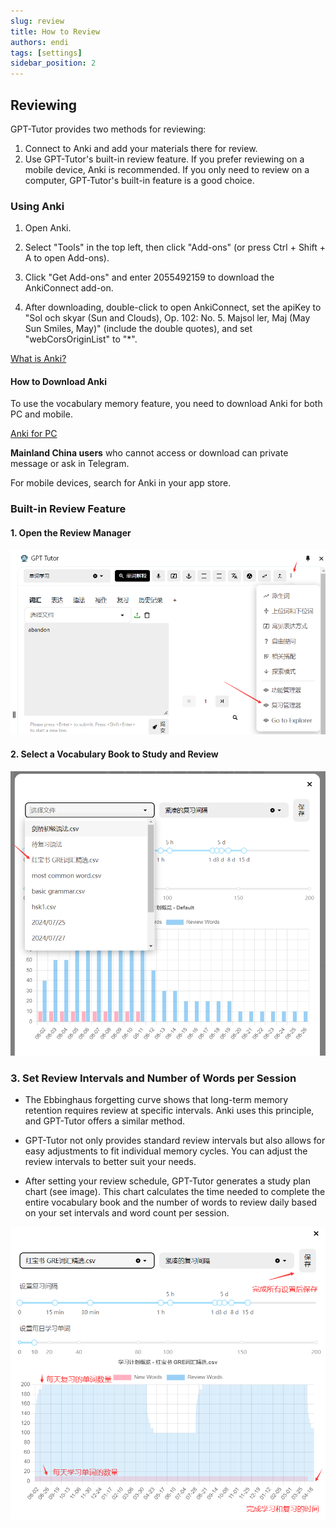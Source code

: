 ```yaml
---
slug: review
title: How to Review
authors: endi
tags: [settings]
sidebar_position: 2
---
```


## Reviewing

GPT-Tutor provides two methods for reviewing:

1. Connect to Anki and add your materials there for review.
2. Use GPT-Tutor's built-in review feature. If you prefer reviewing on a mobile device, Anki is recommended. If you only need to review on a computer, GPT-Tutor's built-in feature is a good choice.

### Using Anki

1. Open Anki.

2. Select "Tools" in the top left, then click "Add-ons" (or press Ctrl + Shift + A to open Add-ons).

3. Click "Get Add-ons" and enter 2055492159 to download the AnkiConnect add-on.

4. After downloading, double-click to open AnkiConnect, set the apiKey to "Sol och skyar (Sun and Clouds), Op. 102: No. 5. Majsol ler, Maj (May Sun Smiles, May)" (include the double quotes), and set "webCorsOriginList" to "*".

[What is Anki?](https://sspai.com/post/65095)

#### How to Download Anki

To use the vocabulary memory feature, you need to download Anki for both PC and mobile.

[Anki for PC](https://apps.ankiweb.net/)

**Mainland China users** who cannot access or download can private message or ask in Telegram.

For mobile devices, search for Anki in your app store.

### Built-in Review Feature

#### 1. Open the Review Manager

![Review Manager](image-14.png)

#### 2. Select a Vocabulary Book to Study and Review

![Vocabulary Book](image-15.png)

### 3. Set Review Intervals and Number of Words per Session

- The Ebbinghaus forgetting curve shows that long-term memory retention requires review at specific intervals. Anki uses this principle, and GPT-Tutor offers a similar method.

- GPT-Tutor not only provides standard review intervals but also allows for easy adjustments to fit individual memory cycles. You can adjust the review intervals to better suit your needs.

- After setting your review schedule, GPT-Tutor generates a study plan chart (see image). This chart calculates the time needed to complete the entire vocabulary book and the number of words to review daily based on your set intervals and word count per session.

![Study Plan Chart](image-16.png)